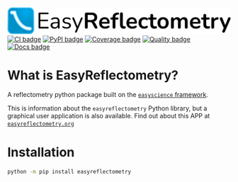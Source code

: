 ![Logo](https://github.com/easyScience/EasyReflectometryLib/raw/master/docs/src/_static/logo.png)
[![CI badge](https://github.com/easyScience/EasyReflectometryLib/actions/workflows/python-ci.yml/badge.svg)](https://github.com/easyScience/easyReflectometryLib/actions/workflows/python-ci.yml)
[![PyPI badge](http://img.shields.io/pypi/v/EasyReflectometryLib.svg)](https://pypi.python.org/pypi/EasyReflectometryLib)
[![Coverage badge](https://codecov.io/gh/easyScience/EasyReflectometryLib/branch/master/graph/badge.svg?token=LcnB8AMGkw)](https://codecov.io/gh/easyScience/EasyReflectometryLib)
[![Quality badge](https://www.codefactor.io/repository/github/easyscience/easyreflectometrylib/badge)](https://www.codefactor.io/repository/github/easyscience/easyreflectometrylib)
[![Docs badge](https://img.shields.io/badge/docs-built-blue)](http://docs.easyreflectometry.org)

# What is EasyReflectometry?

A reflectometry python package built on the [`easyscience` framework](https://easyscience.software).

This is information about the `easyreflectometry` Python library, but a graphical user application is also available. 
Find out about this APP at [`easyreflectometry.org`](https://easyreflectometry.org)

# Installation

```sh
python -m pip install easyreflectometry
```
